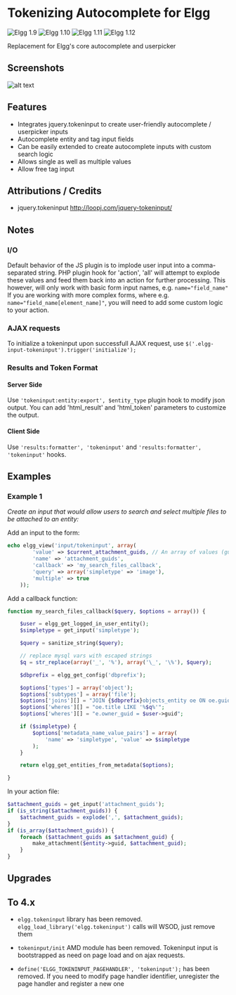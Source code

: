 Tokenizing Autocomplete for Elgg
================================
![Elgg 1.9](https://img.shields.io/badge/Elgg-1.9.x-orange.svg?style=flat-square)
![Elgg 1.10](https://img.shields.io/badge/Elgg-1.10.x-orange.svg?style=flat-square)
![Elgg 1.11](https://img.shields.io/badge/Elgg-1.11.x-orange.svg?style=flat-square)
![Elgg 1.12](https://img.shields.io/badge/Elgg-1.12.x-orange.svg?style=flat-square)

Replacement for Elgg's core autocomplete and userpicker

## Screenshots ##
![alt text](https://raw.github.com/hypeJunction/elgg_tokeninput/master/screenshots/tokeninput.png "Tokeninput")

## Features ##

* Integrates jquery.tokeninput to create user-friendly autocomplete / userpicker inputs
* Autocomplete entity and tag input fields
* Can be easily extended to create autocomplete inputs with custom search logic
* Allows single as well as multiple values
* Allow free tag input


## Attributions / Credits ##

* jquery.tokeninput http://loopj.com/jquery-tokeninput/


## Notes ##

### I/O ###
Default behavior of the JS plugin is to implode user input into a comma-separated string.
PHP plugin hook for 'action', 'all' will attempt to explode these values
and feed them back into an action for further processing. This however,
will only work with basic form input names, e.g. ```name="field_name"```
If you are working with more complex forms, where e.g. ```name="field_name[element_name]"```,
you will need to add some custom logic to your action.

### AJAX requests ###
To initialize a tokeninput upon successfull AJAX request, use
``` $('.elgg-input-tokeninput').trigger('initialize'); ```

### Results and Token Format ###

#### Server Side ####
Use ```'tokeninput:entity:export', $entity_type``` plugin hook to modify json output.
You can add 'html_result' and 'html_token' parameters to customize the output.

#### Client Side ####
Use ```'results:formatter', 'tokeninput'``` and ```'results:formatter', 'tokeninput'```
hooks.

## Examples ###

### Example 1 ###

*Create an input that would allow users to search and select multiple files to be attached to an entity:*

Add an input to the form:

```php
echo elgg_view('input/tokeninput', array(
		'value' => $current_attachment_guids, // An array of values (guids or entities) to pre-populate the input with
		'name' => 'attachment_guids',
		'callback' => 'my_search_files_callback',
		'query' => array('simpletype' => 'image'),
		'multiple' => true
	));
```

Add a callback function:

```php
function my_search_files_callback($query, $options = array()) {

	$user = elgg_get_logged_in_user_entity();
	$simpletype = get_input('simpletype');

	$query = sanitize_string($query);

	// replace mysql vars with escaped strings
	$q = str_replace(array('_', '%'), array('\_', '\%'), $query);

	$dbprefix = elgg_get_config('dbprefix');

	$options['types'] = array('object');
	$options['subtypes'] = array('file');
	$options['joins'][] = "JOIN {$dbprefix}objects_entity oe ON oe.guid = e.guid";
	$options['wheres'][] = "oe.title LIKE '%$q%'";
	$options['wheres'][] = "e.owner_guid = $user->guid";

	if ($simpletype) {
		$options['metadata_name_value_pairs'] = array(
			'name' => 'simpletype', 'value' => $simpletype
		);
	}

	return elgg_get_entities_from_metadata($options);

}
```

In your action file:

```php
$attachment_guids = get_input('attachment_guids');
if (is_string($attachment_guids)) {
	$attachment_guids = explode(',', $attachment_guids);
}
if (is_array($attachment_guids)) {
	foreach ($attachment_guids as $attachment_guid) {
		make_attachment($entity->guid, $attachment_guid);
	}
}
```


## Upgrades

## To 4.x

* `elgg.tokeninput` library has been removed. `elgg_load_library('elgg.tokeninput')` calls will WSOD,
just remove them

* `tokeninput/init` AMD module has been removed. Tokeninput input is bootstrapped as need on page load and on ajax requests.

* `define('ELGG_TOKENINPUT_PAGEHANDLER', 'tokeninput');` has been removed. If you need to modify
page handler identifier, unregister the page handler and register a new one
